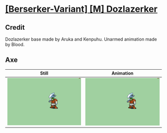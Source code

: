 # [\[Berserker-Variant\] \[M\] Dozlazerker](../)

## Credit

Dozlazerker base made by Aruka and Kenpuhu.
Unarmed animation made by Blood.
	
## Axe

| Still | Animation |
| :---: | :-------: |
| ![Axe still](./Axe_000.png) | ![Axe animation](./Axe.gif) |
